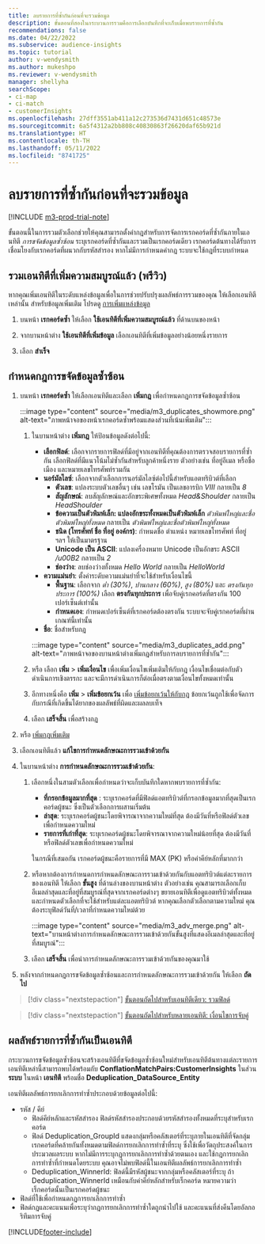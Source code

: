 ```yaml
---
title: ลบรายการที่ซ้ำกันก่อนที่จะรวมข้อมูล
description: ขั้นตอนที่สองในกระบวนการรวมคือการเลือกบันทึกที่จะเก็บเมื่อพบรายการที่ซ้ำกัน
recommendations: false
ms.date: 04/22/2022
ms.subservice: audience-insights
ms.topic: tutorial
author: v-wendysmith
ms.author: mukeshpo
ms.reviewer: v-wendysmith
manager: shellyha
searchScope:
- ci-map
- ci-match
- customerInsights
ms.openlocfilehash: 27dff3551ab411a12c273536d7431d651c48573e
ms.sourcegitcommit: 6a5f4312a2bb808c40830863f26620daf65b921d
ms.translationtype: HT
ms.contentlocale: th-TH
ms.lasthandoff: 05/11/2022
ms.locfileid: "8741725"
---
```

# <a name="remove-duplicates-before-unifying-data"></a>ลบรายการที่ซ้ำกันก่อนที่จะรวมข้อมูล

[!INCLUDE [m3-prod-trial-note](includes/m3-prod-trial-note.md)]

ขั้นตอนนี้ในการรวมตัวเลือกช่วยให้คุณสามารถตั้งค่ากฎสำหรับการจัดการเรกคอร์ดที่ซ้ำกันภายในเอนทิตี *การขจัดข้อมูลซ้ำซ้อน* ระบุเรกคอร์ดที่ซ้ำกันและรวมเป็นเรกคอร์ดเดียว เรกคอร์ดต้นทางได้รับการเชื่อมโยงกับเรกคอร์ดที่ผนวกกับรหัสสำรอง หากไม่มีการกำหนดค่ากฎ ระบบจะใช้กฎที่ระบบกำหนด

## <a name="include-enriched-entities-preview"></a>รวมเอนทิตีที่เพิ่มความสมบูรณ์แล้ว (พรีวิว)

หากคุณเพิ่มเอนทิตีในระดับแหล่งข้อมูลเพื่อในการช่วยปรับปรุงผลลัพธ์การรวมของคุณ ให้เลือกเอนทิตีเหล่านั้น สำหรับข้อมูลเพิ่มเติม โปรดดู [การเพิ่มแหล่งข้อมูล](data-sources-enrichment.md)

1. บนหน้า **เรกคอร์ดซ้ำ** ให้เลือก **ใช้เอนทิตีที่เพิ่มความสมบูรณ์แล้ว** ที่ด้านบนของหน้า

1. จากบานหน้าต่าง **ใช้เอนทิตีที่เพิ่มข้อมูล** เลือกเอนทิตีที่เพิ่มข้อมูลอย่างน้อยหนึ่งรายการ

1. เลือก **สำเร็จ**

## <a name="define-deduplication-rules"></a>กำหนดกฎการขจัดข้อมูลซ้ำซ้อน

1. บนหน้า **เรกคอร์ดซ้ำ** ให้เลือกเอนทิตีและเลือก **เพิ่มกฎ** เพื่อกำหนดกฎการขจัดข้อมูลซ้ำซ้อน

   :::image type="content" source="media/m3_duplicates_showmore.png" alt-text="ภาพหน้าจอของหน้าเรกคอร์ดซ้ำพร้อมแสดงส่วนที่เน้นเพิ่มเติม":::

   1. ในบานหน้าต่าง **เพิ่มกฎ** ให้ป้อนข้อมูลดังต่อไปนี้:
      - **เลือกฟิลด์**: เลือกจากรายการฟิลด์ที่มีอยู่จากเอนทิตีที่คุณต้องการตรวจสอบรายการที่ซ้ำกัน เลือกฟิลด์ที่มีแนวโน้มไม่ซ้ำกันสำหรับลูกค้าหนึ่งราย ตัวอย่างเช่น ที่อยู่อีเมล หรือชื่อ เมือง และหมายเลขโทรศัพท์รวมกัน
      - **นอร์มัลไลซ์**: เลือกจากตัวเลือกการนอร์มัลไลซ์ต่อไปนี้สำหรับแอตทริบิวต์ที่เลือก
        - **ตัวเลข**: แปลงระบบตัวเลขอื่นๆ เช่น เลขโรมัน เป็นเลขอารบิก *VIII* กลายเป็น *8*
        - **สัญลักษณ์**: ลบสัญลักษณ์และอักขระพิเศษทั้งหมด *Head&Shoulder* กลายเป็น *HeadShoulder*
        - **ข้อความเป็นตัวพิมพ์เล็ก: แปลงอักขระทั้งหมดเป็นตัวพิมพ์เล็ก** *ตัวพิมพ์ใหญ่และชื่อตัวพิมพ์ใหญ่ทั้งหมด* กลายเป็น *ตัวพิมพ์ใหญ่และชื่อตัวพิมพ์ใหญ่ทั้งหมด*
        - **ชนิด (โทรศัพท์ ชื่อ ที่อยู่ องค์กร)**: กำหนดชื่อ ตำแหน่ง หมายเลขโทรศัพท์ ที่อยู่ ฯลฯ ให้เป็นมาตรฐาน
        - **Unicode เป็น ASCII**: แปลงเครื่องหมาย Unicode เป็นอักขระ ASCII */u00B2* กลายเป็น *2*
        - **ช่องว่าง**: ลบช่องว่างทั้งหมด *Hello   World* กลายเป็น *HelloWorld*
      - **ความแม่นยำ**: ตั้งค่าระดับความแม่นยำที่จะใช้สำหรับเงื่อนไขนี้
        - **พื้นฐาน**: เลือกจาก *ต่ำ (30%)*, *ปานกลาง (60%)*, *สูง (80%)* และ *ตรงกันทุกประการ (100%)* เลือก **ตรงกันทุกประการ** เพื่อจับคู่เรกคอร์ดที่ตรงกัน 100 เปอร์เซ็นต์เท่านั้น
        - **กำหนดเอง**: กำหนดเปอร์เซ็นต์ที่เรกคอร์ดต้องตรงกัน ระบบจะจับคู่เรกคอร์ดที่ผ่านเกณฑ์นี้เท่านั้น
      - **ชื่อ**: ชื่อสำหรับกฎ

      :::image type="content" source="media/m3_duplicates_add.png" alt-text="ภาพหน้าจอของบานหน้าต่างเพิ่มกฎสำหรับการลบรายการที่ซ้ำกัน":::

   1. หรือ เลือก **เพิ่ม** > **เพิ่มเงื่อนไข** เพื่อเพิ่มเงื่อนไขเพิ่มเติมให้กับกฎ เงื่อนไขเชื่อมต่อกับตัวดำเนินการเชิงตรรกะ และจะมีการดำเนินการก็ต่อเมื่อตรงตามเงื่อนไขทั้งหมดเท่านั้น

   1. อีกทางหนึ่งคือ **เพิ่ม** > **เพิ่มข้อยกเว้น** เพื่อ [เพิ่มข้อยกเว้นให้กับกฎ](match-entities.md#add-exceptions-to-a-rule) ข้อยกเว้นถูกใช้เพื่อจัดการกับกรณีที่เกิดขึ้นได้ยากของผลลัพธ์ที่ผิดและผลลบเท็จ

   1. เลือก **เสร็จสิ้น** เพื่อสร้างกฎ

1. หรือ [เพิ่มกฎเพิ่มเติม](#define-deduplication-rules)

1. เลือกเอนทิตีแล้ว **แก้ไขการกําหนดลักษณะการรวมเข้าด้วยกัน**

1. ในบานหน้าต่าง **การกําหนดลักษณะการรวมเข้าด้วยกัน**:
   1. เลือกหนึ่งในสามตัวเลือกเพื่อกำหนดว่าจะเก็บบันทึกใดหากพบรายการที่ซ้ำกัน:
      - **ที่กรอกข้อมูลมากที่สุด** : ระบุเรกคอร์ดที่มีฟิลด์แอตทริบิวต์ที่กรอกข้อมูลมากที่สุดเป็นเรกคอร์ดผู้ชนะ ซึ่งเป็นตัวเลือกการผสานเริ่มต้น
      - **ล่าสุด**: ระบุเรกคอร์ดผู้ชนะโดยพิจารณาจากความใหม่ที่สุด ต้องมีวันที่หรือฟิลด์ตัวเลขเพื่อกำหนดความใหม่
      - **รายการที่เก่าที่สุด**: ระบุเรกคอร์ดผู้ชนะโดยพิจารณาจากความใหม่น้อยที่สุด ต้องมีวันที่หรือฟิลด์ตัวเลขเพื่อกำหนดความใหม่
      
      ในกรณีที่เสมอกัน เรกคอร์ดผู้ชนะคือรายการที่มี MAX (PK) หรือค่าคีย์หลักที่มากกว่า
      
   1. หรือหากต้องการกำหนดการกําหนดลักษณะการรวมเข้าด้วยกันกับแอตทริบิวต์แต่ละรายการของเอนทิตี ให้เลือก **ขั้นสูง** ที่ด้านล่างของบานหน้าต่าง ตัวอย่างเช่น คุณสามารถเลือกเก็บอีเมลล่าสุดและที่อยู่ที่สมบูรณ์ที่สุดจากเรกคอร์ดต่างๆ ขยายเอนทิตีเพื่อดูแอตทริบิวต์ทั้งหมดและกำหนดตัวเลือกที่จะใช้สำหรับแต่ละแอตทริบิวต์ หากคุณเลือกตัวเลือกตามความใหม่ คุณต้องระบุฟิลด์วันที่/เวลาที่กำหนดความใหม่ด้วย

      :::image type="content" source="media/m3_adv_merge.png" alt-text="บานหน้าต่างการกําหนดลักษณะการรวมเข้าด้วยกันขั้นสูงที่แสดงอีเมลล่าสุดและที่อยู่ที่สมบูรณ์":::

   1. เลือก **เสร็จสิ้น** เพื่อนำการกําหนดลักษณะการรวมเข้าด้วยกันของคุณมาใช้

1. หลังจากกำหนดกฎการขจัดข้อมูลซ้ำซ้อนและการกําหนดลักษณะการรวมเข้าด้วยกัน ให้เลือก **ถัดไป**
  
> [!div class="nextstepaction"]
> [ขั้นตอนถัดไปสำหรับเอนทิตีเดียว: รวมฟิลด์](merge-entities.md)

> [!div class="nextstepaction"]
> [ขั้นตอนถัดไปสำหรับหลายเอนทิตี: เงื่อนไขการจับคู่](match-entities.md)

## <a name="deduplication-output-as-an-entity"></a>ผลลัพธ์รายการที่ซ้ำกันเป็นเอนทิตี

กระบวนการขจัดข้อมูลซ้ำซ้อนจะสร้างเอนทิตีที่ขจัดข้อมูลซ้ำซ้อนใหม่สำหรับเอนทิตีต้นทางแต่ละรายการ เอนทิตีเหล่านี้สามารถพบได้พร้อมกับ **ConflationMatchPairs:CustomerInsights** ในส่วน **ระบบ** ในหน้า **เอนทิตี** พร้อมชื่อ **Deduplication_DataSource_Entity**

เอนทิตีผลลัพธ์การยกเลิกการทําซ้ำประกอบด้วยข้อมูลต่อไปนี้:

- รหัส / คีย์
  - ฟิลด์คีย์หลักและรหัสสำรอง ฟิลด์รหัสสำรองประกอบด้วยรหัสสำรองทั้งหมดที่ระบุสำหรับเรกคอร์ด
  - ฟิลด์ Deduplication_GroupId แสดงกลุ่มหรือคลัสเตอร์ที่ระบุภายในเอนทิตีที่จัดกลุ่มเรกคอร์ดที่คล้ายกันทั้งหมดตามฟิลด์การยกเลิกการทําซ้ำที่ระบุ ซึ่งใช้เพื่อวัตถุประสงค์ในการประมวลผลระบบ หากไม่มีการระบุกฎการยกเลิกการทําซ้ำด้วยตนเอง และใช้กฎการยกเลิกการทําซ้ำที่กำหนดโดยระบบ คุณอาจไม่พบฟิลด์นี้ในเอนทิตีผลลัพธ์การยกเลิกการทําซ้ำ
  - Deduplication_WinnerId: ฟิลด์นี้มีรหัสผู้ชนะจากกลุ่มหรือคลัสเตอร์ที่ระบุ ถ้า Deduplication_WinnerId เหมือนกับค่าคีย์หลักสำหรับเร็กคอร์ด หมายความว่าเร็กคอร์ดนั้นเป็นเรกคอร์ดผู้ชนะ
- ฟิลด์ที่ใช้เพื่อกำหนดกฎการยกเลิกการทําซ้ำ
- ฟิลด์กฎและคะแนนเพื่อระบุว่ากฎการยกเลิกการทําซ้ำใดถูกนำไปใช้ และคะแนนที่ส่งคืนโดยอัลกอริทึมการจับคู่

[!INCLUDE[footer-include](includes/footer-banner.md)]
